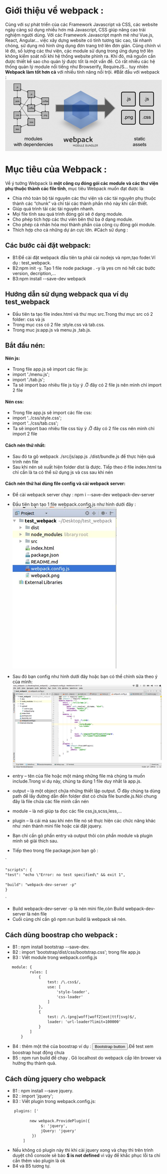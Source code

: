 # Giới thiệu về webpack :

Cùng với sự phát triển của các Framework Javascript và CSS, các website ngày càng sử dụng nhiều hơn mã Javascript, CSS giúp nâng cao trải nghiệm người dùng. Với các Framework Javascript mạnh mẽ như Vue.js, React, Angular… việc xây dựng website có tính tương tác cao, tải nhanh chóng, sử dụng mô hình ứng dụng đơn trang trở lên đơn giản. Cũng chính vì lẽ đó, số lượng các thư viện, các module sử dụng trong ứng dụng trở lên không kiểm soát nổi khi hệ thống website phình ra. Khi đó, mã nguồn cần được thiết kế sao cho quản lý được tốt là một vấn đề. Có rất nhiều các hệ thống quản lý module nổi tiếng như Browserify, RequireJS… tuy nhiên **Webpack làm tốt hơn cả** với nhiều tính năng nổi trội.
#Bắt đầu với webpack :
![Image of webpack](upload/webpack.png)

# Mục tiêu của Webpack :

Về ý tưởng Webpack là **một công cụ đóng gói các module và các thư viện phụ thuộc thành các file tĩnh**, mục tiêu Webpack muốn đạt được là:

* Chia nhỏ toàn bộ tài nguyên các thư viện và các tài nguyên phụ thuộc thành các “chunk” và chỉ tải các thành phần nhỏ này khi cần thiết.
* Giúp quá trình tải các tài nguyên nhanh.
* Mọi file tĩnh sau quá trình đóng gói sẽ ở dạng module.
* Cho phép tích hợp các thư viên bên thứ ba ở dạng module.
* Cho phép cá nhân hóa mọi thành phần của công cụ đóng gói module.
* Thích hợp cho cả những dự án cực lớn.
#Cách sử dụng :

## Các bước cài đặt webpack:
* B1:Để cài đặt webpack đầu tiên ta phải cài nodejs và npm,tạo foder.Ví dụ : test_webpack.
* B2:npm init -y. Tạo 1 file node package . -y là yes cm nó hết các bước version, decription,...
* B3:npm install --save-dev webpack

## Hướng dẫn sử dụng webpack qua ví dụ test_webpack

* Đầu tiên ta tạo file index.html và thư mục src.Trong thư mục src có 2 folder: css và js
* Trong mục css có 2 file :style.css và tab.css.
* Trong muc js:app.js và menu.js ,tab.js.

## Bắt đầu nén:
#### Nén js:
* Trong file app.js  sẽ import các file js:
* import './menu.js';
* import './tab.js';
* Ta sẽ import bao nhiêu file js tùy ý .Ở đây có 2 file js nên mình chỉ import 2 file
#### Nén css:
* Trong file app.js  sẽ import các file css:
* import '../css/style.css';
* import '../css/tab.css';
* Ta sẽ import bao nhiêu file css tùy ý .Ở đây có 2 file css nên mình chỉ import 2 file
#### Cách nén thứ nhất: 
* Sau đó ta gõ webpack ./src/js/app.js ./dist/bundle.js để thực hiện quá trình nén file
* Sau khi nén sẽ xuất hiện folder dist là được. Tiếp theo ở file index.html ta chỉ cần  <script src="./dist/bundle.js"></script>
là ta có thể sử dụng js và css sau khi nén

#### Cách nén thứ hai dùng file config và cài webpack server:
* Để cài webpack server chạy : npm i --save-dev webpack-dev-server
* Đầu tiên bạn tạo 1 file webpack.config.js như hình dưới đây :
![Image of webpack](upload/cautruc.jpg)

* Sau đó bạn config như hình dưới đây hoặc bạn có thể chỉnh sửa theo ý của mình:
![Image of webpack](upload/config.png)

* entry – tên của file hoặc một mảng những file mà chúng ta muốn include.Trong ví dụ này, chúng ta dùng 1 file duy nhất là app.js.
* output – là một object chứa những thiết lập output. Ở đây chúng ta dùng path để lấy đường dẫn đến folder dist có chứa file bundle.js.Nói chung đây là file chứa các file mình cần nén
* module – là nơi giúp ta đọc các file css,js,scss,less,... 
* plugin – là cái mà sau khi nén file nó sẽ thực hiện các chức năng khác như :nén thành mini file hoặc cài đặt jquery.

* Bạn chỉ cần gõ phần entry và output thôi còn phần module và plugin mình sẽ giải thích sau.
* Tiếp theo trong file package.json bạn gõ :

`
    
    "scripts": {
    "test": "echo \"Error: no test specified\" && exit 1",
    
    "build": "webpack-dev-server -p"
    }
  `
* Build webpack-dev-server -p là nén mini file,còn Build webpack-dev-server là nén file
* Cuối cùng chỉ cần gõ npm run build là webpack sẽ nén.
     
## Cách dùng boostrap cho webpack :
* B1 :  npm install bootstrap --save-dev.
* B2 : import 'bootstrap/dist/css/bootstrap.css'; trong file app.js 
* B3 : Viết module trong webpack.config.js
```script
   module: {
           rules: [
               {
                   test: /\.css$/,
                   use: [
                       'style-loader',
                       'css-loader'
                   ]
               },
               {
                   test: /\.(png|woff|woff2|eot|ttf|svg)$/,
                   loader: 'url-loader?limit=100000'
               }
           ]
       }
```       
* B4 : thêm một thẻ của boostrap ví dụ : <button class="btn btn-success">Bootstrap button</button>.Để test xem boostrap hoạt động chưa       
* B5 : npm run build để chạy . Gõ localhost do webpack cấp lên brower và hưởng thụ thành quả.
## Cách dùng jquery cho webpack
* B1 :  npm install --save jquery.
* B2 : import 'jquery'; 
* B3 : Viết plugin trong webpack.config.js:

```script
    plugins: ['

           new webpack.ProvidePlugin({
                $: 'jquery',
                jQuery: 'jquery'
            })
        ]
```        
  * Nếu không có plugin này thì khi cài jquery xong và chạy thì trên trình duyệt chỗ console sẽ báo **$ is not defined** vì vậy để khắc phục lỗi ta chỉ cần thêm vào plugin là ok         
* B4 và B5 tương tự.
